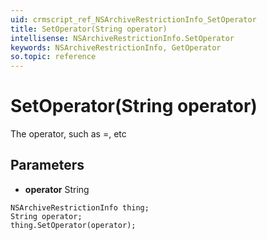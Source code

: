 ```yaml
---
uid: crmscript_ref_NSArchiveRestrictionInfo_SetOperator
title: SetOperator(String operator)
intellisense: NSArchiveRestrictionInfo.SetOperator
keywords: NSArchiveRestrictionInfo, GetOperator
so.topic: reference
---
```


# SetOperator(String operator)

The operator, such as =, etc

## Parameters

* **operator** String

```crmscript
NSArchiveRestrictionInfo thing;
String operator;
thing.SetOperator(operator);
```

